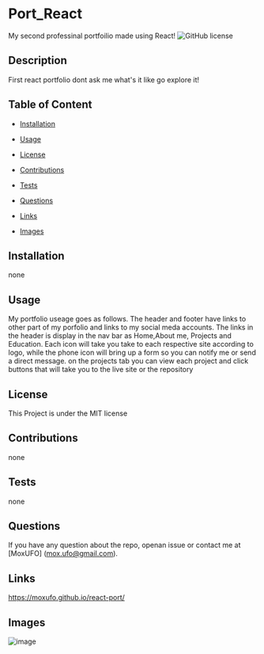 # Port_React
My second professinal portfoilio made using React!
![GitHub license](https://img.shields.io/badge/license-MIT-blue.svg)

## Description

First react portfolio dont ask me what's it like go explore it!

## Table of Content

* [Installation](#installation)

* [Usage](#usage)

* [License](#license)

* [Contributions](#contributions)

* [Tests](#tests)

* [Questions](#questions)

* [Links](#links)

* [Images](#images)

## Installation

none

## Usage

My portfolio useage goes as follows. The header and footer have links to other part of my porfolio and links to my social meda accounts.
The links in the header is display in the nav bar as Home,About me, Projects and Education. Each icon will take you take to each respective
site according to logo, while the phone icon will bring up a form so you can notify me or send a direct message. on the projects tab you can 
view each project and click buttons that will take you to the live site or the repository


## License

This Project is under the MIT license

## Contributions

none

## Tests


none 

## Questions

If you have any question about the repo, openan issue or contact me at [MoxUFO] (mox.ufo@gmail.com).

## Links

https://moxufo.github.io/react-port/

## Images

![image](https://github.com/MoxUFO/react-port/assets/121896793/5c74cc47-2218-4098-a6c8-fb4401e92c73)

